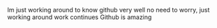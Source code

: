 Im just working around to know github very well
no need to worry, just working around
work continues
Github is amazing